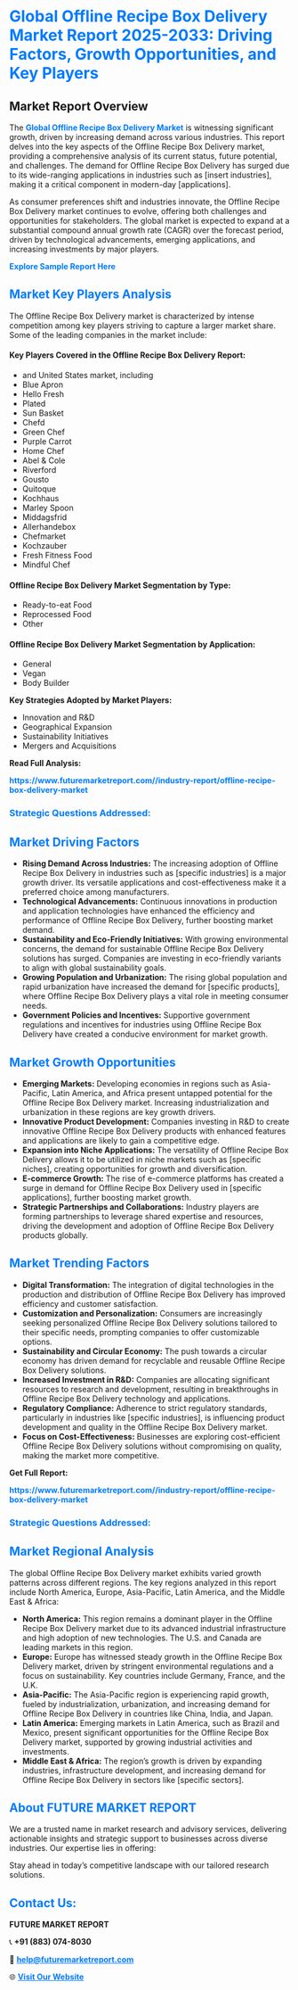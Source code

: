 <h1 style="color: #007BFF;">Global Offline Recipe Box Delivery Market Report 2025-2033: Driving Factors, Growth Opportunities, and Key Players</h1>

<section id="overview">
<h2>Market Report Overview</h2>
<p>The <a href="https://www.futuremarketreport.com//industry-report/offline-recipe-box-delivery-market" style="color: #007BFF; text-decoration: none;"><strong>Global Offline Recipe Box Delivery Market</strong></a> is witnessing significant growth, driven by increasing demand across various industries. This report delves into the key aspects of the Offline Recipe Box Delivery market, providing a comprehensive analysis of its current status, future potential, and challenges. The demand for Offline Recipe Box Delivery has surged due to its wide-ranging applications in industries such as [insert industries], making it a critical component in modern-day [applications].</p>
<p>As consumer preferences shift and industries innovate, the Offline Recipe Box Delivery market continues to evolve, offering both challenges and opportunities for stakeholders. The global market is expected to expand at a substantial compound annual growth rate (CAGR) over the forecast period, driven by technological advancements, emerging applications, and increasing investments by major players.</p>
</section>

<section id="overview">
<p><a href="https://www.futuremarketreport.com//request-sample/reportId=50014" style="color: #007BFF; text-decoration: none;"><strong>Explore Sample Report Here</strong></a></p>
</section>

<section id="key-players">
<h2 style="color: #007BFF;">Market Key Players Analysis</h2>
<p>The Offline Recipe Box Delivery market is characterized by intense competition among key players striving to capture a larger market share. Some of the leading companies in the market include:</p>
<h4>Key Players Covered in the Offline Recipe Box Delivery Report:</h4>
<ul><li>and United States market, including</li><li>Blue Apron</li><li>Hello Fresh</li><li>Plated</li><li>Sun Basket</li><li>Chefd</li><li>Green Chef</li><li>Purple Carrot</li><li>Home Chef</li><li>Abel &amp; Cole</li><li>Riverford</li><li>Gousto</li><li>Quitoque</li><li>Kochhaus</li><li>Marley Spoon</li><li>Middagsfrid</li><li>Allerhandebox</li><li>Chefmarket</li><li>Kochzauber</li><li>Fresh Fitness Food</li><li>Mindful Chef</li></ul>
<h4>Offline Recipe Box Delivery Market Segmentation by Type:</h4>
<ul><li>Ready-to-eat Food</li><li>Reprocessed Food</li><li>Other</li></ul>

<h4>Offline Recipe Box Delivery Market Segmentation by Application:</h4>
<ul><li>General</li><li>Vegan</li><li>Body Builder</li></ul>
<p><strong>Key Strategies Adopted by Market Players:</strong></p>
<ul>
<li>Innovation and R&D</li>
<li>Geographical Expansion</li>
<li>Sustainability Initiatives</li>
<li>Mergers and Acquisitions</li>
</ul>
</section>

<section>
<p><strong>Read Full Analysis: </strong></p><a href="https://www.futuremarketreport.com//industry-report/offline-recipe-box-delivery-market" style="color: #007BFF; text-decoration: none;"><strong>https://www.futuremarketreport.com//industry-report/offline-recipe-box-delivery-market</strong></a>
<h3 style="color: #007BFF;">Strategic Questions Addressed:</h3>
</section>

<section id="driving-factors">
<h2 style="color: #007BFF;">Market Driving Factors</h2>
<ul>
<li><strong>Rising Demand Across Industries:</strong> The increasing adoption of Offline Recipe Box Delivery in industries such as [specific industries] is a major growth driver. Its versatile applications and cost-effectiveness make it a preferred choice among manufacturers.</li>
<li><strong>Technological Advancements:</strong> Continuous innovations in production and application technologies have enhanced the efficiency and performance of Offline Recipe Box Delivery, further boosting market demand.</li>
<li><strong>Sustainability and Eco-Friendly Initiatives:</strong> With growing environmental concerns, the demand for sustainable Offline Recipe Box Delivery solutions has surged. Companies are investing in eco-friendly variants to align with global sustainability goals.</li>
<li><strong>Growing Population and Urbanization:</strong> The rising global population and rapid urbanization have increased the demand for [specific products], where Offline Recipe Box Delivery plays a vital role in meeting consumer needs.</li>
<li><strong>Government Policies and Incentives:</strong> Supportive government regulations and incentives for industries using Offline Recipe Box Delivery have created a conducive environment for market growth.</li>
</ul>
</section>

<section id="growth-opportunities">
<h2 style="color: #007BFF;">Market Growth Opportunities</h2>
<ul>
<li><strong>Emerging Markets:</strong> Developing economies in regions such as Asia-Pacific, Latin America, and Africa present untapped potential for the Offline Recipe Box Delivery market. Increasing industrialization and urbanization in these regions are key growth drivers.</li>
<li><strong>Innovative Product Development:</strong> Companies investing in R&D to create innovative Offline Recipe Box Delivery products with enhanced features and applications are likely to gain a competitive edge.</li>
<li><strong>Expansion into Niche Applications:</strong> The versatility of Offline Recipe Box Delivery allows it to be utilized in niche markets such as [specific niches], creating opportunities for growth and diversification.</li>
<li><strong>E-commerce Growth:</strong> The rise of e-commerce platforms has created a surge in demand for Offline Recipe Box Delivery used in [specific applications], further boosting market growth.</li>
<li><strong>Strategic Partnerships and Collaborations:</strong> Industry players are forming partnerships to leverage shared expertise and resources, driving the development and adoption of Offline Recipe Box Delivery products globally.</li>
</ul>
</section>

<section id="trending-factors">
<h2 style="color: #007BFF;">Market Trending Factors</h2>
<ul>
<li><strong>Digital Transformation:</strong> The integration of digital technologies in the production and distribution of Offline Recipe Box Delivery has improved efficiency and customer satisfaction.</li>
<li><strong>Customization and Personalization:</strong> Consumers are increasingly seeking personalized Offline Recipe Box Delivery solutions tailored to their specific needs, prompting companies to offer customizable options.</li>
<li><strong>Sustainability and Circular Economy:</strong> The push towards a circular economy has driven demand for recyclable and reusable Offline Recipe Box Delivery solutions.</li>
<li><strong>Increased Investment in R&D:</strong> Companies are allocating significant resources to research and development, resulting in breakthroughs in Offline Recipe Box Delivery technology and applications.</li>
<li><strong>Regulatory Compliance:</strong> Adherence to strict regulatory standards, particularly in industries like [specific industries], is influencing product development and quality in the Offline Recipe Box Delivery market.</li>
<li><strong>Focus on Cost-Effectiveness:</strong> Businesses are exploring cost-efficient Offline Recipe Box Delivery solutions without compromising on quality, making the market more competitive.</li>
</ul>
</section>

<section>
<p><strong>Get Full Report: </strong></p><a href="https://www.futuremarketreport.com//industry-report/offline-recipe-box-delivery-market" style="color: #007BFF; text-decoration: none;"><strong>https://www.futuremarketreport.com//industry-report/offline-recipe-box-delivery-market</strong></a>
<h3 style="color: #007BFF;">Strategic Questions Addressed:</h3>
</section>


<section id="regional-analysis">
<h2 style="color: #007BFF;">Market Regional Analysis</h2>
<p>The global Offline Recipe Box Delivery market exhibits varied growth patterns across different regions. The key regions analyzed in this report include North America, Europe, Asia-Pacific, Latin America, and the Middle East & Africa:</p>
<ul>
<li><strong>North America:</strong> This region remains a dominant player in the Offline Recipe Box Delivery market due to its advanced industrial infrastructure and high adoption of new technologies. The U.S. and Canada are leading markets in this region.</li>
<li><strong>Europe:</strong> Europe has witnessed steady growth in the Offline Recipe Box Delivery market, driven by stringent environmental regulations and a focus on sustainability. Key countries include Germany, France, and the U.K.</li>
<li><strong>Asia-Pacific:</strong> The Asia-Pacific region is experiencing rapid growth, fueled by industrialization, urbanization, and increasing demand for Offline Recipe Box Delivery in countries like China, India, and Japan.</li>
<li><strong>Latin America:</strong> Emerging markets in Latin America, such as Brazil and Mexico, present significant opportunities for the Offline Recipe Box Delivery market, supported by growing industrial activities and investments.</li>
<li><strong>Middle East & Africa:</strong> The region’s growth is driven by expanding industries, infrastructure development, and increasing demand for Offline Recipe Box Delivery in sectors like [specific sectors].</li>
</ul>
</section>

<footer>
<h2 style="color: #007BFF;">About FUTURE MARKET REPORT</h2>
<p>We are a trusted name in market research and advisory services, delivering actionable insights and strategic support to businesses across diverse industries. Our expertise lies in offering:</p>

<p>Stay ahead in today’s competitive landscape with our tailored research solutions.</p>

<h2 style="color: #007BFF;">Contact Us:</h2>
<p><strong>FUTURE MARKET REPORT</strong></p>
<p>📞 <strong>+91 (883) 074-8030</strong></p>
<p>📧 <strong><a href="mailto:help@futuremarketreport.com" style="color: #007BFF;">help@futuremarketreport.com</a></strong></p>
<p>🌐 <strong><a href="https://www.futuremarketreport.com/" style="color: #007BFF;">Visit Our Website</a></strong></p>
</footer>